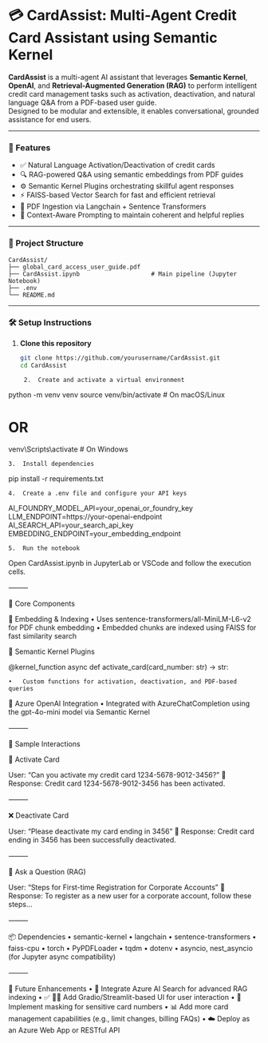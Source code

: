 # 💳 CardAssist: Multi-Agent Credit Card Assistant using Semantic Kernel

**CardAssist** is a multi-agent AI assistant that leverages **Semantic Kernel**, **OpenAI**, and **Retrieval-Augmented Generation (RAG)** to perform intelligent credit card management tasks such as activation, deactivation, and natural language Q&A from a PDF-based user guide.  
Designed to be modular and extensible, it enables conversational, grounded assistance for end users.

---

### 🚀 Features

- ✅ Natural Language Activation/Deactivation of credit cards  
- 🔍 RAG-powered Q&A using semantic embeddings from PDF guides  
- ⚙️ Semantic Kernel Plugins orchestrating skillful agent responses  
- ⚡ FAISS-based Vector Search for fast and efficient retrieval  
- 📄 PDF Ingestion via Langchain + Sentence Transformers  
- 🧠 Context-Aware Prompting to maintain coherent and helpful replies  

---


### 📁 Project Structure

```text
CardAssist/
├── global_card_access_user_guide.pdf   
├── CardAssist.ipynb                    # Main pipeline (Jupyter Notebook)
├── .env                                
└── README.md                           
```

---

### 🛠️ Setup Instructions

1. **Clone this repository**
   ```bash
   git clone https://github.com/yourusername/CardAssist.git
   cd CardAssist

	2.	Create and activate a virtual environment

python -m venv venv
source venv/bin/activate       # On macOS/Linux
# OR
venv\Scripts\activate          # On Windows


	3.	Install dependencies

pip install -r requirements.txt


	4.	Create a .env file and configure your API keys

AI_FOUNDRY_MODEL_API=your_openai_or_foundry_key
LLM_ENDPOINT=https://your-openai-endpoint
AI_SEARCH_API=your_search_api_key
EMBEDDING_ENDPOINT=your_embedding_endpoint


	5.	Run the notebook
Open CardAssist.ipynb in JupyterLab or VSCode and follow the execution cells.

⸻

🔧 Core Components

🔹 Embedding & Indexing
	•	Uses sentence-transformers/all-MiniLM-L6-v2 for PDF chunk embedding
	•	Embedded chunks are indexed using FAISS for fast similarity search

🔹 Semantic Kernel Plugins

@kernel_function
async def activate_card(card_number: str) -> str:

	•	Custom functions for activation, deactivation, and PDF-based queries

🔹 Azure OpenAI Integration
	•	Integrated with AzureChatCompletion using the gpt-4o-mini model via Semantic Kernel

⸻

💬 Sample Interactions

🔧 Activate Card

User: “Can you activate my credit card 1234-5678-9012-3456?”
💬 Response: Credit card 1234-5678-9012-3456 has been activated.

⸻

❌ Deactivate Card

User: “Please deactivate my card ending in 3456”
💬 Response: Credit card ending in 3456 has been successfully deactivated.

⸻

🧠 Ask a Question (RAG)

User: “Steps for First-time Registration for Corporate Accounts”
💬 Response: To register as a new user for a corporate account, follow these steps…

⸻

📦 Dependencies
	•	semantic-kernel
	•	langchain
	•	sentence-transformers
	•	faiss-cpu
	•	torch
	•	PyPDFLoader
	•	tqdm
	•	dotenv
	•	asyncio, nest_asyncio (for Jupyter async compatibility)

⸻

🔮 Future Enhancements
	•	🧠 Integrate Azure AI Search for advanced RAG indexing
	•	✅ 🧑‍💻 Add Gradio/Streamlit-based UI for user interaction
	•	🔐 Implement masking for sensitive card numbers
	•	📊 Add more card management capabilities (e.g., limit changes, billing FAQs)
	•	☁️ Deploy as an Azure Web App or RESTful API
